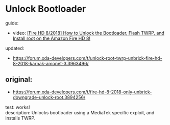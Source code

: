 # Unlock Bootloader
guide:
- video: [[Fire HD 8/2018] How to Unlock the Bootloader, Flash TWRP, and Install root on the Amazon Fire HD 8!](https://youtu.be/sN6PphcI6XQ)

updated:
- https://forum.xda-developers.com/t/unlock-root-twrp-unbrick-fire-hd-8-2018-karnak-amonet-3.3963496/

## original:
- https://forum.xda-developers.com/t/fire-hd-8-2018-only-unbrick-downgrade-unlock-root.3894256/

test: works!  
description: Unlocks bootloader using a MediaTek specific exploit, and installs TWRP.
